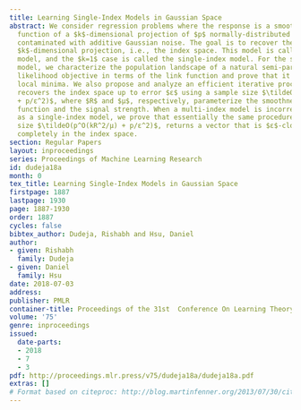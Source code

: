 ```yaml
---
title: Learning Single-Index Models in Gaussian Space
abstract: We consider regression problems where the response is a smooth but non-linear
  function of a $k$-dimensional projection of $p$ normally-distributed covariates,
  contaminated with additive Gaussian noise. The goal is to recover the range of the
  $k$-dimensional projection, i.e., the index space. This model is called the multi-index
  model, and the $k=1$ case is called the single-index model. For the single-index
  model, we characterize the population landscape of a natural semi-parametric maximum
  likelihood objective in terms of the link function and prove that it has no spurious
  local minima. We also propose and analyze an efficient iterative procedure that
  recovers the index space up to error $ε$ using a sample size $\tildeO(p^O(R^2/μ)
  + p/ε^2)$, where $R$ and $μ$, respectively, parameterize the smoothness of the link
  function and the signal strength. When a multi-index model is incorrectly specified
  as a single-index model, we prove that essentially the same procedure, with sample
  size $\tildeO(p^O(kR^2/μ) + p/ε^2)$, returns a vector that is $ε$-close to being
  completely in the index space.
section: Regular Papers
layout: inproceedings
series: Proceedings of Machine Learning Research
id: dudeja18a
month: 0
tex_title: Learning Single-Index Models in Gaussian Space
firstpage: 1887
lastpage: 1930
page: 1887-1930
order: 1887
cycles: false
bibtex_author: Dudeja, Rishabh and Hsu, Daniel
author:
- given: Rishabh
  family: Dudeja
- given: Daniel
  family: Hsu
date: 2018-07-03
address: 
publisher: PMLR
container-title: Proceedings of the 31st  Conference On Learning Theory
volume: '75'
genre: inproceedings
issued:
  date-parts:
  - 2018
  - 7
  - 3
pdf: http://proceedings.mlr.press/v75/dudeja18a/dudeja18a.pdf
extras: []
# Format based on citeproc: http://blog.martinfenner.org/2013/07/30/citeproc-yaml-for-bibliographies/
---
```

